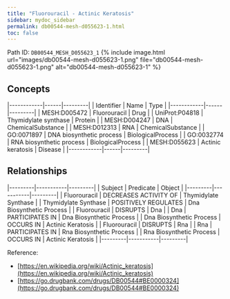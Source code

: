 ```yaml
---
title: "Fluorouracil - Actinic Keratosis"
sidebar: mydoc_sidebar
permalink: db00544-mesh-d055623-1.html
toc: false 
---
```



Path ID: `DB00544_MESH_D055623_1`
{% include image.html url="images/db00544-mesh-d055623-1.png" file="db00544-mesh-d055623-1.png" alt="db00544-mesh-d055623-1" %}

## Concepts

|------------|------|---------|
| Identifier | Name | Type    |
|------------|------|---------|
| MESH:D005472 | Fluorouracil | Drug |
| UniProt:P04818 | Thymidylate synthase | Protein |
| MESH:D004247 | DNA | ChemicalSubstance |
| MESH:D012313 | RNA | ChemicalSubstance |
| GO:0071897 | DNA biosynthetic process | BiologicalProcess |
| GO:0032774 | RNA biosynthetic process | BiologicalProcess |
| MESH:D055623 | Actinic keratosis | Disease |
|------------|------|---------|

## Relationships

|---------|-----------|---------|
| Subject | Predicate | Object  |
|---------|-----------|---------|
| Fluorouracil | DECREASES ACTIVITY OF | Thymidylate Synthase |
| Thymidylate Synthase | POSITIVELY REGULATES | Dna Biosynthetic Process |
| Fluorouracil | DISRUPTS | Dna |
| Dna | PARTICIPATES IN | Dna Biosynthetic Process |
| Dna Biosynthetic Process | OCCURS IN | Actinic Keratosis |
| Fluorouracil | DISRUPTS | Rna |
| Rna | PARTICIPATES IN | Rna Biosynthetic Process |
| Rna Biosynthetic Process | OCCURS IN | Actinic Keratosis |
|---------|-----------|---------|

Reference: 
  - [https://en.wikipedia.org/wiki/Actinic_keratosis](https://en.wikipedia.org/wiki/Actinic_keratosis)
  - [https://go.drugbank.com/drugs/DB00544#BE0000324](https://go.drugbank.com/drugs/DB00544#BE0000324)
